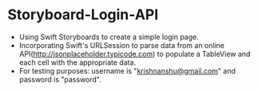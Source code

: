 # Storyboard-Login-API
 - Using Swift Storyboards to create a simple login page. 
 - Incorporating Swift's URLSession to parse data from an online API(http://jsonplaceholder.typicode.com) to populate a TableView and each cell with the appropriate data.
 - For testing purposes: username is "krishnanshu@gmail.com" and password is "password".

